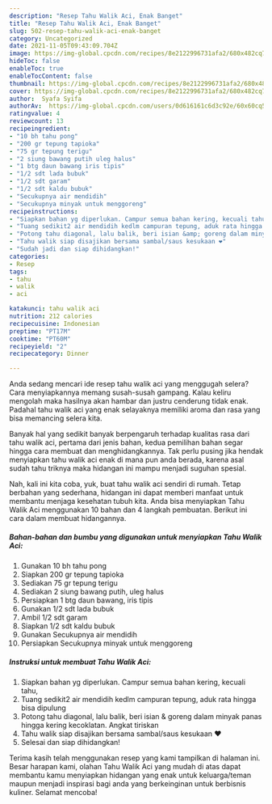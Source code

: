 ```yaml
---
description: "Resep Tahu Walik Aci, Enak Banget"
title: "Resep Tahu Walik Aci, Enak Banget"
slug: 502-resep-tahu-walik-aci-enak-banget
category: Uncategorized
date: 2021-11-05T09:43:09.704Z
image: https://img-global.cpcdn.com/recipes/8e2122996731afa2/680x482cq70/tahu-walik-aci-foto-resep-utama.jpg
hideToc: false
enableToc: true
enableTocContent: false
thumbnail: https://img-global.cpcdn.com/recipes/8e2122996731afa2/680x482cq70/tahu-walik-aci-foto-resep-utama.jpg
cover: https://img-global.cpcdn.com/recipes/8e2122996731afa2/680x482cq70/tahu-walik-aci-foto-resep-utama.jpg
author:  Syafa Syifa
authorAv:  https://img-global.cpcdn.com/users/0d616161c6d3c92e/60x60cq50/avatar.jpg
ratingvalue: 4
reviewcount: 13
recipeingredient:
- "10 bh tahu pong"
- "200 gr tepung tapioka"
- "75 gr tepung terigu"
- "2 siung bawang putih uleg halus"
- "1 btg daun bawang iris tipis"
- "1/2 sdt lada bubuk"
- "1/2 sdt garam"
- "1/2 sdt kaldu bubuk"
- "Secukupnya air mendidih"
- "Secukupnya minyak untuk menggoreng"
recipeinstructions:
- "Siapkan bahan yg diperlukan. Campur semua bahan kering, kecuali tahu,"
- "Tuang sedikit2 air mendidih kedlm campuran tepung, aduk rata hingga bisa dipulung"
- "Potong tahu diagonal, lalu balik, beri isian &amp; goreng dalam minyak panas hingga kering kecoklatan. Angkat tiriskan"
- "Tahu walik siap disajikan bersama sambal/saus kesukaan ❤"
- "Sudah jadi dan siap dihidangkan!"
categories:
- Resep
tags:
- tahu
- walik
- aci

katakunci: tahu walik aci 
nutrition: 212 calories
recipecuisine: Indonesian
preptime: "PT17M"
cooktime: "PT60M"
recipeyield: "2"
recipecategory: Dinner

---
```



Anda sedang mencari ide resep tahu walik aci yang menggugah selera? Cara menyiapkannya memang susah-susah gampang. Kalau keliru mengolah maka hasilnya akan hambar dan justru cenderung tidak enak. Padahal tahu walik aci yang enak selayaknya memiliki aroma dan rasa yang bisa memancing selera kita.




Banyak hal yang sedikit banyak berpengaruh terhadap kualitas rasa dari tahu walik aci, pertama dari jenis bahan, kedua pemilihan bahan segar hingga cara membuat dan menghidangkannya. Tak perlu pusing jika hendak menyiapkan tahu walik aci enak di mana pun anda berada, karena asal sudah tahu triknya maka hidangan ini mampu menjadi suguhan spesial.


Nah, kali ini kita coba, yuk, buat tahu walik aci sendiri di rumah. Tetap berbahan yang sederhana, hidangan ini dapat memberi manfaat untuk membantu menjaga kesehatan tubuh kita. Anda bisa menyiapkan Tahu Walik Aci menggunakan 10 bahan dan 4 langkah pembuatan. Berikut ini cara dalam membuat hidangannya.

<!--inarticleads1-->

##### Bahan-bahan dan bumbu yang digunakan untuk menyiapkan Tahu Walik Aci:

1. Gunakan 10 bh tahu pong
1. Siapkan 200 gr tepung tapioka
1. Sediakan 75 gr tepung terigu
1. Sediakan 2 siung bawang putih, uleg halus
1. Persiapkan 1 btg daun bawang, iris tipis
1. Gunakan 1/2 sdt lada bubuk
1. Ambil 1/2 sdt garam
1. Siapkan 1/2 sdt kaldu bubuk
1. Gunakan Secukupnya air mendidih
1. Persiapkan Secukupnya minyak untuk menggoreng




<!--inarticleads2-->

##### Instruksi untuk membuat Tahu Walik Aci:

1. Siapkan bahan yg diperlukan. Campur semua bahan kering, kecuali tahu,
1. Tuang sedikit2 air mendidih kedlm campuran tepung, aduk rata hingga bisa dipulung
1. Potong tahu diagonal, lalu balik, beri isian &amp; goreng dalam minyak panas hingga kering kecoklatan. Angkat tiriskan
1. Tahu walik siap disajikan bersama sambal/saus kesukaan ❤
1. Selesai dan siap dihidangkan!



Terima kasih telah menggunakan resep yang kami tampilkan di halaman ini. Besar harapan kami, olahan Tahu Walik Aci yang mudah di atas dapat membantu kamu menyiapkan hidangan yang enak untuk keluarga/teman maupun menjadi inspirasi bagi anda yang berkeinginan untuk berbisnis kuliner. Selamat mencoba!
